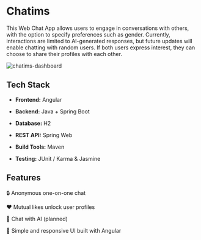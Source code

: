 # Chatims


This Web Chat App allows users to engage in conversations with others, with the option to specify preferences such as gender. Currently, interactions are limited to AI-generated responses, but future updates will enable chatting with random users. If both users express interest, they can choose to share their profiles with each other.


![chatims-dashboard](https://github.com/user-attachments/assets/f312f327-649a-4aee-8c06-90019680badb)

## Tech Stack

- **Frontend:** Angular

- **Backend:**  Java + Spring Boot

- **Database:**  H2

- **REST API:**  Spring Web

- **Build Tools:**  Maven

- **Testing:**  JUnit / Karma & Jasmine


## Features

🔒 Anonymous one-on-one chat

❤️ Mutual likes unlock user profiles

🤖 Chat with AI (planned)

💬 Simple and responsive UI built with Angular
